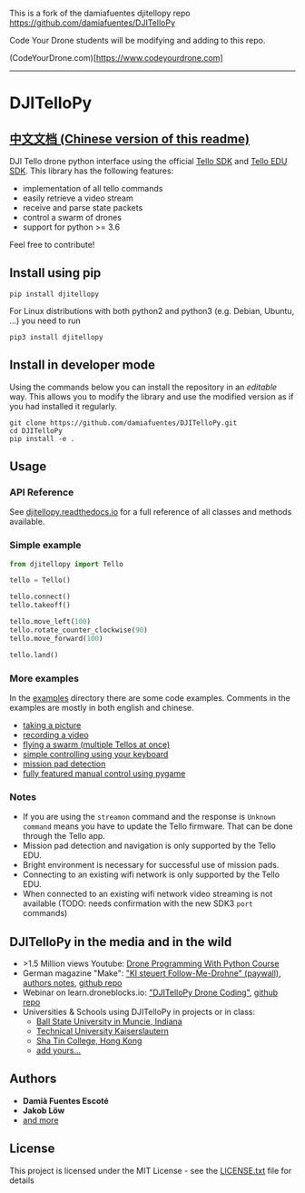 This is a fork of the damiafuentes djitellopy repo https://github.com/damiafuentes/DJITelloPy

Code Your Drone students will be modifying and adding to this repo.

(CodeYourDrone.com)[https://www.codeyourdrone.com]

---

# DJITelloPy
## [中文文档 (Chinese version of this readme)](README_CN.md)

DJI Tello drone python interface using the official [Tello SDK](https://dl-cdn.ryzerobotics.com/downloads/tello/20180910/Tello%20SDK%20Documentation%20EN_1.3.pdf) and [Tello EDU SDK](https://dl-cdn.ryzerobotics.com/downloads/Tello/Tello%20SDK%202.0%20User%20Guide.pdf). This library has the following features:

- implementation of all tello commands
- easily retrieve a video stream
- receive and parse state packets
- control a swarm of drones
- support for python >= 3.6

Feel free to contribute!

## Install using pip
```
pip install djitellopy
```

For Linux distributions with both python2 and python3 (e.g. Debian, Ubuntu, ...) you need to run
```
pip3 install djitellopy
```

## Install in developer mode
Using the commands below you can install the repository in an _editable_ way. This allows you to modify the library and use the modified version as if you had installed it regularly.

```
git clone https://github.com/damiafuentes/DJITelloPy.git
cd DJITelloPy
pip install -e .
```

## Usage
### API Reference
See [djitellopy.readthedocs.io](https://djitellopy.readthedocs.io/en/latest/) for a full reference of all classes and methods available.

### Simple example
```python
from djitellopy import Tello

tello = Tello()

tello.connect()
tello.takeoff()

tello.move_left(100)
tello.rotate_counter_clockwise(90)
tello.move_forward(100)

tello.land()
```

### More examples
In the [examples](examples/) directory there are some code examples.
Comments in the examples are mostly in both english and chinese.

- [taking a picture](examples/take-picture.py)
- [recording a video](examples/record-video.py)
- [flying a swarm (multiple Tellos at once)](examples/simple-swarm.py)
- [simple controlling using your keyboard](examples/manual-control-opencv.py)
- [mission pad detection](examples/mission-pads.py)
- [fully featured manual control using pygame](examples/manual-control-pygame.py)

### Notes
- If you are using the `streamon` command and the response is `Unknown command` means you have to update the Tello firmware. That can be done through the Tello app.
- Mission pad detection and navigation is only supported by the Tello EDU.
- Bright environment is necessary for successful use of mission pads.
- Connecting to an existing wifi network is only supported by the Tello EDU.
- When connected to an existing wifi network video streaming is not available (TODO: needs confirmation with the new SDK3 `port` commands)

## DJITelloPy in the media and in the wild
- \>1.5 Million views Youtube: [Drone Programming With Python Course](https://youtu.be/LmEcyQnfpDA?t=1282)
- German magazine "Make": ["KI steuert Follow-Me-Drohne" (paywall)](https://www.heise.de/select/make/2021/6/2116016361503211330), [authors notes](https://www.jentsch.io/ki-artikel-im-aktuellen-make-magazin-6-21/), [github repo](https://github.com/msoftware/tello-tracking)
- Webinar on learn.droneblocks.io: ["DJITelloPy Drone Coding"](https://learn.droneblocks.io/p/djitellopy), [github repo](https://learn.droneblocks.io/p/djitellopy)
- Universities & Schools using DJITelloPy in projects or in class:
    - [Ball State University in Muncie, Indiana](https://www.bsu.edu/)
    - [Technical University Kaiserslautern](https://www.uni-kl.de/)
    - [Sha Tin College, Hong Kong](https://shatincollege.edu.hk/)
    - [add yours...](https://github.com/damiafuentes/DJITelloPy/edit/master/README.md)

## Authors

* **Damià Fuentes Escoté**
* **Jakob Löw**
* [and more](https://github.com/damiafuentes/DJITelloPy/graphs/contributors)

## License

This project is licensed under the MIT License - see the [LICENSE.txt](LICENSE.txt) file for details
